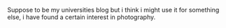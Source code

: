Suppose to be my universities blog but i think i might use it for something else, i have found a certain interest in photography.
